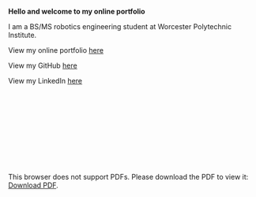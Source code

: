 **Hello and welcome to my online portfolio**

I am a BS/MS robotics engineering student at Worcester Polytechnic Institute. 

View my online portfolio [here](https://bgsimpson.wixsite.com/brandon)

View my GitHub [here](https://github.com/vermontolympian)

View my LinkedIn [here](www.linkedin.com/in/brandon-g-simpson)



<object data="https://www.linkedin.com/in/brandon-g-simpson/overlay/1635507743114/single-media-viewer/" type="application/pdf" width="700px" height="700px">
    <embed src="https://www.linkedin.com/in/brandon-g-simpson/overlay/1635507743114/single-media-viewer/">
        <p>This browser does not support PDFs. Please download the PDF to view it: <a href="https://www.linkedin.com/in/brandon-g-simpson/overlay/1635507743114/single-media-viewer/">Download PDF</a>.</p>
    </embed>
</object>
